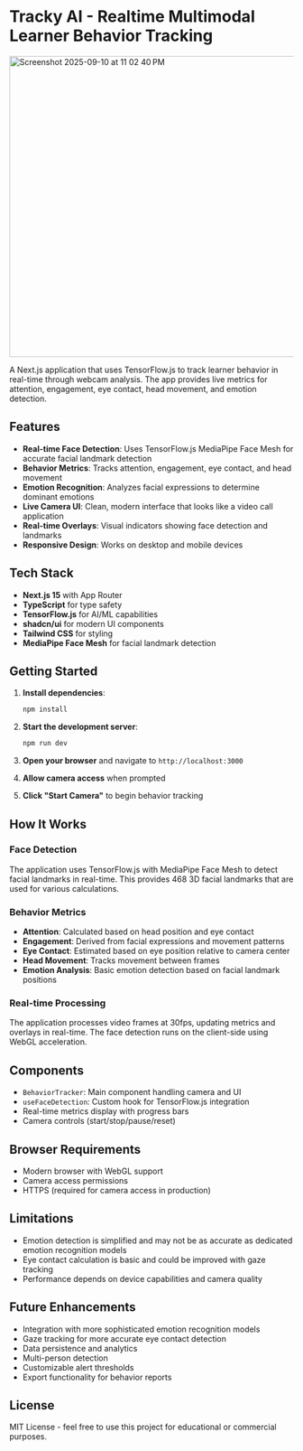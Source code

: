 # Tracky AI - Realtime Multimodal Learner Behavior Tracking

<img width="882" height="533" alt="Screenshot 2025-09-10 at 11 02 40 PM" src="https://github.com/user-attachments/assets/e539b6e0-145c-4293-9011-497320cc3db0" />


A Next.js application that uses TensorFlow.js to track learner behavior in real-time through webcam analysis. The app provides live metrics for attention, engagement, eye contact, head movement, and emotion detection.

## Features

- **Real-time Face Detection**: Uses TensorFlow.js MediaPipe Face Mesh for accurate facial landmark detection
- **Behavior Metrics**: Tracks attention, engagement, eye contact, and head movement
- **Emotion Recognition**: Analyzes facial expressions to determine dominant emotions
- **Live Camera UI**: Clean, modern interface that looks like a video call application
- **Real-time Overlays**: Visual indicators showing face detection and landmarks
- **Responsive Design**: Works on desktop and mobile devices

## Tech Stack

- **Next.js 15** with App Router
- **TypeScript** for type safety
- **TensorFlow.js** for AI/ML capabilities
- **shadcn/ui** for modern UI components
- **Tailwind CSS** for styling
- **MediaPipe Face Mesh** for facial landmark detection

## Getting Started

1. **Install dependencies**:
   ```bash
   npm install
   ```

2. **Start the development server**:
   ```bash
   npm run dev
   ```

3. **Open your browser** and navigate to `http://localhost:3000`

4. **Allow camera access** when prompted

5. **Click "Start Camera"** to begin behavior tracking

## How It Works

### Face Detection
The application uses TensorFlow.js with MediaPipe Face Mesh to detect facial landmarks in real-time. This provides 468 3D facial landmarks that are used for various calculations.

### Behavior Metrics

- **Attention**: Calculated based on head position and eye contact
- **Engagement**: Derived from facial expressions and movement patterns
- **Eye Contact**: Estimated based on eye position relative to camera center
- **Head Movement**: Tracks movement between frames
- **Emotion Analysis**: Basic emotion detection based on facial landmark positions

### Real-time Processing
The application processes video frames at 30fps, updating metrics and overlays in real-time. The face detection runs on the client-side using WebGL acceleration.

## Components

- `BehaviorTracker`: Main component handling camera and UI
- `useFaceDetection`: Custom hook for TensorFlow.js integration
- Real-time metrics display with progress bars
- Camera controls (start/stop/pause/reset)

## Browser Requirements

- Modern browser with WebGL support
- Camera access permissions
- HTTPS (required for camera access in production)

## Limitations

- Emotion detection is simplified and may not be as accurate as dedicated emotion recognition models
- Eye contact calculation is basic and could be improved with gaze tracking
- Performance depends on device capabilities and camera quality

## Future Enhancements

- Integration with more sophisticated emotion recognition models
- Gaze tracking for more accurate eye contact detection
- Data persistence and analytics
- Multi-person detection
- Customizable alert thresholds
- Export functionality for behavior reports

## License

MIT License - feel free to use this project for educational or commercial purposes.

